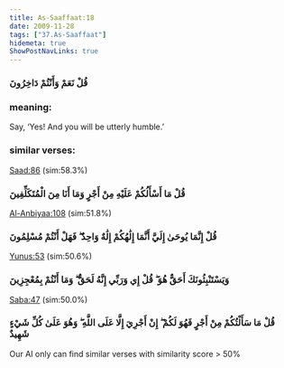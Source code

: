 ```yaml
---
title: As-Saaffaat:18
date: 2009-11-28
tags: ["37.As-Saaffaat"]
hidemeta: true 
ShowPostNavLinks: true 
---
```

### قُلْ نَعَمْ وَأَنْتُمْ دَاخِرُونَ
### meaning: 
Say, ‘Yes! And you will be utterly humble.’
### similar verses: 

[Saad:86](/38/86) (sim:58.3%)

### قُلْ مَا أَسْأَلُكُمْ عَلَيْهِ مِنْ أَجْرٍ وَمَا أَنَا مِنَ الْمُتَكَلِّفِينَ

[Al-Anbiyaa:108](/21/108) (sim:51.8%)

### قُلْ إِنَّمَا يُوحَىٰ إِلَيَّ أَنَّمَا إِلَٰهُكُمْ إِلَٰهٌ وَاحِدٌ ۖ فَهَلْ أَنْتُمْ مُسْلِمُونَ

[Yunus:53](/10/53) (sim:50.6%)

### وَيَسْتَنْبِئُونَكَ أَحَقٌّ هُوَ ۖ قُلْ إِي وَرَبِّي إِنَّهُ لَحَقٌّ ۖ وَمَا أَنْتُمْ بِمُعْجِزِينَ

[Saba:47](/34/47) (sim:50.0%)

### قُلْ مَا سَأَلْتُكُمْ مِنْ أَجْرٍ فَهُوَ لَكُمْ ۖ إِنْ أَجْرِيَ إِلَّا عَلَى اللَّهِ ۖ وَهُوَ عَلَىٰ كُلِّ شَيْءٍ شَهِيدٌ

Our AI only can find similar verses with similarity score > 50% 
